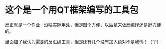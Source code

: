 #  这个是一个用QT框架编写的工具包
反正就是一个作业，~~没啥实际用处~~，但是图个方便，以后拿来做反编译还是挺方便的。  

里面加了我认为需要的反汇编工具，但是还有几个没有加入绝对不是我懒！~~（？）~~ 
